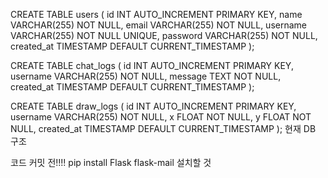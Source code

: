 CREATE TABLE users (
    id INT AUTO_INCREMENT PRIMARY KEY,
    name VARCHAR(255) NOT NULL,
    email VARCHAR(255) NOT NULL,
    username VARCHAR(255) NOT NULL UNIQUE,
    password VARCHAR(255) NOT NULL,
    created_at TIMESTAMP DEFAULT CURRENT_TIMESTAMP
);

CREATE TABLE chat_logs (
    id INT AUTO_INCREMENT PRIMARY KEY,
    username VARCHAR(255) NOT NULL,
    message TEXT NOT NULL,
    created_at TIMESTAMP DEFAULT CURRENT_TIMESTAMP
);

CREATE TABLE draw_logs (
    id INT AUTO_INCREMENT PRIMARY KEY,
    username VARCHAR(255) NOT NULL,
    x FLOAT NOT NULL,
    y FLOAT NOT NULL,
    created_at TIMESTAMP DEFAULT CURRENT_TIMESTAMP
);
현재 DB 구조

코드 커밋 전!!!! pip install Flask flask-mail 설치할 것

